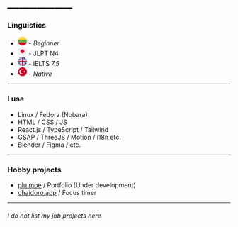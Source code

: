# ___________
### Linguistics
- <img src="https://raw.githubusercontent.com/HatScripts/circle-flags/98574d233dd251130dbe8ebc73468f0a5568ace4/flags/lt.svg" alt="Lithuanian Flag" width="20" height="20">  - *Beginner*
- <img src="https://raw.githubusercontent.com/HatScripts/circle-flags/98574d233dd251130dbe8ebc73468f0a5568ace4/flags/jp.svg" alt="Japanese Flag" width="20" height="20"> - JLPT N4
- <img src="https://raw.githubusercontent.com/HatScripts/circle-flags/98574d233dd251130dbe8ebc73468f0a5568ace4/flags/gb.svg" alt="UK Flag" width="20" height="20"> - IELTS *7.5*
- <img src="https://raw.githubusercontent.com/HatScripts/circle-flags/98574d233dd251130dbe8ebc73468f0a5568ace4/flags/tr.svg" alt="Turkish Flag" width="20" height="20" > - *Native*
---
### I use
- Linux / Fedora (Nobara)
- HTML / CSS / JS
- React.js / TypeScript / Tailwind
- GSAP / ThreeJS / Motion / i18n etc.
- Blender / Figma / etc.
---
### Hobby projects
-  [plu.moe](https://plu.moe/) / Portfolio (Under development)
-  [chaidoro.app](https://chx.chainet.dev/) / Focus timer
--- 
###### *I do not list my job projects here*
